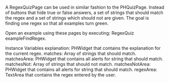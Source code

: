 A RegexQuizPage can be used in similar fashion to the PHQuizPage. Instead of buttons that hide true or false answers, a set of strings that should match the regex and a set of strings which should not are given. The goal is finding one regex so that all examples turn green.

Open an example using these pages by executing: RegexQuiz exampleFindRegex.

Instance Variables
	explanation: PHWidget that contains the explanation for the current regex.
	matches: Array of strings that should match.
	matchesArea: PHWidget that contains all alerts for string that should match.
	matchesNot: Array of strings that should not match.
	matchesNotArea: PHWidget that contains all alerts for string that should match.
	regexArea:	 TextArea that contains the regex entered by the user.